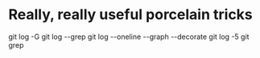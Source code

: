 # Really, really useful porcelain tricks

git log -G
git log --grep
git log --oneline --graph --decorate
git log -5
git grep
